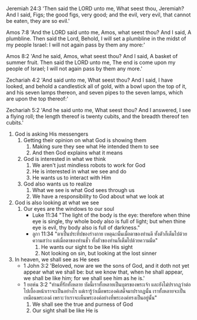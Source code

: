 Jeremiah 24:3 'Then said the LORD unto me, What seest thou, Jeremiah? And I said, Figs; the good figs, very good; and the evil, very evil, that cannot be eaten, they are so evil.'

Amos 7:8 'And the LORD said unto me, Amos, what seest thou? And I said, A plumbline. Then said the Lord, Behold, I will set a plumbline in the midst of my people Israel: I will not again pass by them any more:'

Amos 8:2 'And he said, Amos, what seest thou? And I said, A basket of summer fruit. Then said the LORD unto me, The end is come upon my people of Israel; I will not again pass by them any more.'

Zechariah 4:2 'And said unto me, What seest thou? And I said, I have looked, and behold a candlestick all of gold, with a bowl upon the top of it, and his seven lamps thereon, and seven pipes to the seven lamps, which are upon the top thereof:'

Zechariah 5:2 'And he said unto me, What seest thou? And I answered, I see a flying roll; the length thereof is twenty cubits, and the breadth thereof ten cubits.'

1. God is asking His messengers
    1. Getting their opinion on what God is showing them
        1. Making sure they see what He intended them to see
        2. And then God explains what it means
    2. God is interested in what we think
        1. We aren't just mindless robots to work for God
        2. He is interested in what we see and do
        3. He wants us to interact with Him
    3. God also wants us to realize
        1. What we see is what God sees through us
        2. We have a responsibility to God about what we look at
2. God is also looking at what we see
    1. Our eyes are the windows to our soul
        - Luke 11:34 "The light of the body is the eye: therefore when thine eye is single, thy whole body also is full of light; but when thine eye is evil, thy body also is full of darkness."
        - ลูกา 11:34 "ตาเป็นประทีปของร่างกาย เหตุฉะนั้นเมื่อตาของท่านดี ทั้งตัวก็เต็มไปด้วยความสว่าง แต่เมื่อตาของท่านชั่ว ทั้งตัวของท่านก็เต็มไปด้วยความมืด"
            1. He wants our sight to be like His sight
            2. Not looking on sin, but looking at the lost sinner
3. In heaven, we shall see as He sees
    - 1 John 3:2 'Beloved, now are we the sons of God, and it doth not yet appear what we shall be: but we know that, when he shall appear, we shall be like him; for we shall see him as he is.'
    - 1 ยอห์น 3:2 "ท่านที่รักทั้งหลาย บัดนี้เราทั้งหลายเป็นบุตรของพระเจ้า และยังไม่ปรากฏว่าต่อไปเบื้องหน้าเราจะเป็นอย่างไร แต่เรารู้ว่าเมื่อพระองค์เสด็จมาปรากฏนั้น เราทั้งหลายจะเป็นเหมือนพระองค์ เพราะว่าเราจะเห็นพระองค์อย่างที่พระองค์ทรงเป็นอยู่นั้น"
        1. We shall see the true and purness of God
        2. Our sight shall be like He is
